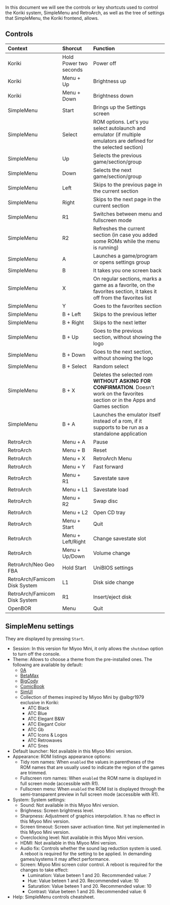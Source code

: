 In this document we will see the controls or key shortcuts used to control the Koriki system, SimpleMenu and RetroArch, as well as the tree of settings that SimpleMenu, the Koriki frontend, allows.

## Controls

|Context|Shorcut|Function|
|:------|:------|:-------|
|Koriki|Hold Power two seconds|Power off|
|Koriki|Menu + Up|Brightness up|
|Koriki|Menu + Down|Brightness down|
|SimpleMenu|Start|Brings up the Settings screen|
|SimpleMenu|Select|ROM options. Let's you select autolaunch and emulator (if multiple emulators are defined for the selected section)|
|SimpleMenu|Up|Selects the previous game/section/group|
|SimpleMenu|Down|Selects the next game/section/group|
|SimpleMenu|Left|Skips to the previous page in the current section|
|SimpleMenu|Right|Skips to the next page in the current section|
|SimpleMenu|R1|Switches between menu and fullscreen mode|
|SimpleMenu|R2|Refreshes the current section (in case you added some ROMs while the menu is running)|
|SimpleMenu|A|Launches a game/program or opens settings group|
|SimpleMenu|B|It takes you one screen back|
|SimpleMenu|X|On regular sections, marks a game as a favorite, on the favorites section, it takes it off from the favorites list|
|SimpleMenu|Y|Goes to the favorites section|
|SimpleMenu|B + Left|Skips to the previous letter|
|SimpleMenu|B + Right|Skips to the next letter|
|SimpleMenu|B + Up|Goes to the previous section, without showing the logo|
|SimpleMenu|B + Down|Goes to the next section, without showing the logo|
|SimpleMenu|B + Select|Random select|
|SimpleMenu|B + X|Deletes the selected rom **WITHOUT ASKING FOR CONFIRMATION**. Doesn't work on the favorites section or in the Apps and Games section|
|SimpleMenu|B + A|Launches the emulator itself instead of a rom, if it supports to be run as a standalone application|
|RetroArch|Menu + A|Pause|
|RetroArch|Menu + B|Reset|
|RetroArch|Menu + X|RetroArch Menu|
|RetroArch|Menu + Y|Fast forward|
|RetroArch|Menu + R1|Savestate save|
|RetroArch|Menu + L1|Savestate load|
|RetroArch|Menu + R2|Swap disc|
|RetroArch|Menu + L2|Open CD tray|
|RetroArch|Menu + Start|Quit|
|RetroArch|Menu + Left/Right|Change savestate slot|
|RetroArch|Menu + Up/Down|Volume change|
|RetroArch/Neo Geo FBA|Hold Start|UniBIOS settings|
|RetroArch/Famicom Disk System|L1|Disk side change|
|RetroArch/Famicom Disk System|R1|Insert/eject disk|
|OpenBOR|Menu|Quit|

## SimpleMenu settings

They are displayed by pressing `Start`.

* Session: In this version for Miyoo Mini, it only allows the `shutdown` option to turn off the console.
* Theme: Allows to choose a theme from the pre-installed ones. The following are available by default:
    * [0A](https://github.com/fgl82/0A)
    * [BetaMax](https://github.com/Yarkiebrown/BetaMax-SimpleMenu-theme)
    * [BigCody](https://github.com/fgl82/BigCody)
    * [ComicBook](https://retrogamecorps.com/2020/09/21/new-rg350-simplemenu-comicbook-theme/)
    * [SimUI](https://github.com/dkodr/SimUI)
    * Collection of themes inspired by Miyoo Mini by @albgr1979 exclusive in Koriki:
        * ATC Black
        * ATC Blue
        * ATC Elegant B&W
        * ATC Elegant Color
        * ATC Gb
        * ATC Icons & Logos
        * ATC Retrowaves
        * ATC Snes
* Default launcher: Not available in this Miyoo Mini version.
* Appearance: ROM listings appearance options:
    * Tidy rom names: When `enabled` the values in parentheses of the ROM names that are usually used to indicate the region of the games are trimmed.
    * Fullscreen rom names: When `enabled` the ROM name is displayed in full screen mode (accessible with R1).
    * Fullscreen menu: When `enabled` the ROM list is displayed through the semi-transparent preview in full screen mode (accessible with R1).
* System: System settings:
    * Sound: Not available in this Miyoo Mini version.
    * Brighness: Screen brightness level.
    * Sharpness: Adjustment of graphics interpolation. It has no effect in this Miyoo Mini version.
    * Screen timeout: Screen saver activation time. Not yet implemented in this Miyoo Mini version.
    * Overclocking level: Not available in this Miyoo Mini version.
    * HDMI: Not available in this Miyoo Mini version.
    * Audio fix: Controls whether the sound lag reduction system is used. A reboot is required for the setting to be applied. In demanding games/systems it may affect performance.
    * Screen: Miyoo Mini screen color control. A reboot is required for the changes to take effect:
        * Lumination: Value beteen 1 and 20. Recommended value: 7
        * Hue: Value beteen 1 and 20. Recommended value: 10
        * Saturation: Value beteen 1 and 20. Recommended value: 10
        * Contrast: Value beteen 1 and 20. Recommended value: 6
* Help: SimpleMenu controls cheatsheet.